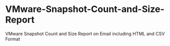 # VMware-Snapshot-Count-and-Size-Report
VMware Snapshot Count and Size Report on Email including HTML and CSV Format
